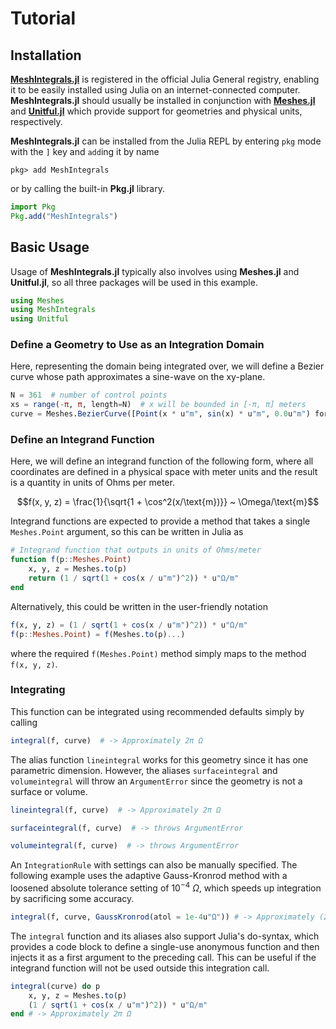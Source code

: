 # Tutorial

## Installation

[**MeshIntegrals.jl**](https://github.com/JuliaGeometry/MeshIntegrals.jl) is
registered in the official Julia General registry, enabling it to be easily
installed using Julia on an internet-connected computer.
**MeshIntegrals.jl** should usually be installed in conjunction with
[**Meshes.jl**](https://github.com/JuliaGeometry/Meshes.jl) and
[**Unitful.jl**](https://github.com/PainterQubits/Unitful.jl) which provide
support for geometries and physical units, respectively.

**MeshIntegrals.jl** can be installed from the Julia REPL by entering `pkg` mode
with the `]` key and `add`ing it by name
```julia-repl
pkg> add MeshIntegrals
```

or by calling the built-in **Pkg.jl** library.
```julia
import Pkg
Pkg.add("MeshIntegrals")
```

## Basic Usage

Usage of **MeshIntegrals.jl** typically also involves using **Meshes.jl** and **Unitful.jl**,
so all three packages will be used in this example.

```julia
using Meshes
using MeshIntegrals
using Unitful
```

### Define a Geometry to Use as an Integration Domain

Here, representing the domain being integrated over, we will define a Bezier
curve whose path approximates a sine-wave on the xy-plane.

```julia
N = 361  # number of control points
xs = range(-π, π, length=N)  # x will be bounded in [-π, π] meters
curve = Meshes.BezierCurve([Point(x * u"m", sin(x) * u"m", 0.0u"m") for x in xs])
```

### Define an Integrand Function

Here, we will define an integrand function of the following form, where all
coordinates are defined in a physical space with meter units and the result is
a quantity in units of Ohms per meter.
```math
f(x, y, z) = \frac{1}{\sqrt{1 + \cos^2(x/\text{m})}} ~ \Omega/\text{m}
```

Integrand functions are expected to provide a method that takes a single
`Meshes.Point` argument, so this can be written in Julia as

```julia
# Integrand function that outputs in units of Ohms/meter
function f(p::Meshes.Point)
    x, y, z = Meshes.to(p)
    return (1 / sqrt(1 + cos(x / u"m")^2)) * u"Ω/m"
end
```

Alternatively, this could be written in the user-friendly notation
```julia
f(x, y, z) = (1 / sqrt(1 + cos(x / u"m")^2)) * u"Ω/m"
f(p::Meshes.Point) = f(Meshes.to(p)...)
```
where the required `f(Meshes.Point)` method simply maps to the method `f(x, y, z)`.

### Integrating

This function can be integrated using recommended defaults simply by calling
```julia
integral(f, curve)  # -> Approximately 2π Ω
```

The alias function `lineintegral` works for this geometry since it has one
parametric dimension. However, the aliases `surfaceintegral` and `volumeintegral`
will throw an `ArgumentError` since the geometry is not a surface or volume.
```julia
lineintegral(f, curve)  # -> Approximately 2π Ω

surfaceintegral(f, curve)  # -> throws ArgumentError

volumeintegral(f, curve)  # -> throws ArgumentError
```

An `IntegrationRule` with settings can also be manually specified. The following
example uses the adaptive Gauss-Kronrod method with a loosened absolute tolerance
setting of $10^{-4}~\Omega$, which speeds up integration by sacrificing some
accuracy.
```julia
integral(f, curve, GaussKronrod(atol = 1e-4u"Ω")) # -> Approximately (2π ± 1e-4) Ω
```

The `integral` function and its aliases also support Julia's do-syntax, which
provides a code block to define a single-use anonymous function and then injects
it as a first argument to the preceding call. This can be useful if the integrand
function will not be used outside this integration call.
```julia
integral(curve) do p
    x, y, z = Meshes.to(p)
    (1 / sqrt(1 + cos(x / u"m")^2)) * u"Ω/m"
end # -> Approximately 2π Ω
```
